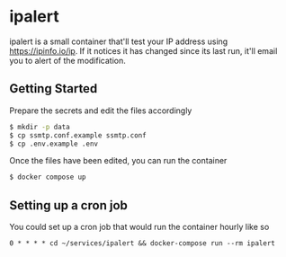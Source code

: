# ipalert

ipalert is a small container that'll test your IP address using https://ipinfo.io/ip. If it notices it has changed since its last run, it'll email you to alert of the modification.


## Getting Started

Prepare the secrets and edit the files accordingly

```sh
$ mkdir -p data
$ cp ssmtp.conf.example ssmtp.conf
$ cp .env.example .env
```

Once the files have been edited, you can run the container

```sh
$ docker compose up
```

## Setting up a cron job

You could set up a cron job that would run the container hourly like so

```
0 * * * * cd ~/services/ipalert && docker-compose run --rm ipalert
```
